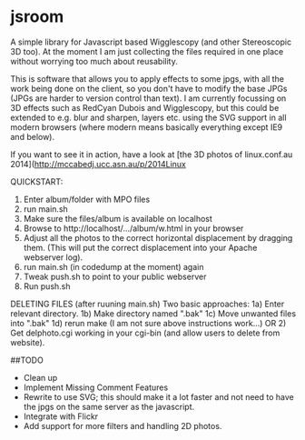 jsroom
======

A simple library for Javascript based Wigglescopy (and other Stereoscopic 3D too). At the moment I am just collecting the files required in one place without worrying too much about reusability.

This is software that allows you to apply effects to some jpgs, with all the work being done on the client, so you don't have to modify the base JPGs (JPGs are harder to version control than text). I am currently focussing on 3D effects such as RedCyan Dubois and Wigglescopy, but this could be extended to e.g. blur and sharpen, layers etc. using the SVG support in all modern browsers (where modern means basically everything except IE9 and below).

If you want to see it in action, have a look at [the 3D photos of linux.conf.au 2014](http://mccabedj.ucc.asn.au/p/2014Linux

QUICKSTART:
1) Enter album/folder with MPO files
2) run main.sh
3) Make sure the files/album is available on localhost
4) Browse to http://localhost/.../album/w.html in your browser
5) Adjust all the photos to the correct horizontal displacement by dragging them.
   (This will put the correct displacement into your Apache webserver log).
6) run main.sh (in codedump at the moment) again
7) Tweak push.sh to point to your public webserver
8) Run push.sh

DELETING FILES (after ruuning main.sh)
Two basic approaches:
1a) Enter relevant directory.
1b) Make directory named ".bak"
1c) Move unwanted files into ".bak"
1d) rerun make
(I am not sure above instructions work...)
OR
2) Get delphoto.cgi working in your cgi-bin
(and allow users to delete from website).


##TODO

- Clean up
- Implement Missing Comment Features
- Rewrite to use SVG; this should make it a lot faster and not need to have the jpgs on the same server as the javascript.
- Integrate with Flickr
- Add support for more filters and handling 2D photos.
